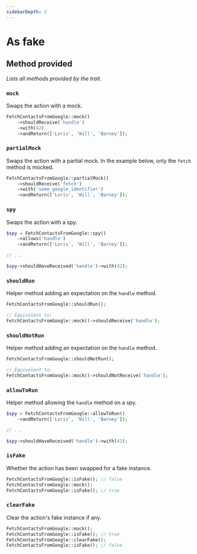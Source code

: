 ```yaml
---
sidebarDepth: 2
---
```


# As fake

## Method provided
*Lists all methods provided by the trait.*

### `mock`
Swaps the action with a mock.

```php
FetchContactsFromGoogle::mock()
    ->shouldReceive('handle')
    ->with(42)
    ->andReturn(['Loris', 'Will', 'Barney']);
```

### `partialMock`
Swaps the action with a partial mock. In the example below, only the `fetch` method is mocked.

```php
FetchContactsFromGoogle::partialMock()
    ->shouldReceive('fetch')
    ->with('some_google_identifier')
    ->andReturn(['Loris', 'Will', 'Barney']);
```

### `spy`
Swaps the action with a spy.

```php
$spy = FetchContactsFromGoogle::spy()
    ->allows('handle')
    ->andReturn(['Loris', 'Will', 'Barney']);

// ...

$spy->shouldHaveReceived('handle')->with(42);
```

### `shouldRun`
Helper method adding an expectation on the `handle` method.

```php
FetchContactsFromGoogle::shouldRun();

// Equivalent to:
FetchContactsFromGoogle::mock()->shouldReceive('handle');
```

### `shouldNotRun`
Helper method adding an expectation on the `handle` method.

```php
FetchContactsFromGoogle::shouldNotRun();

// Equivalent to:
FetchContactsFromGoogle::mock()->shouldNotReceive('handle');
```

### `allowToRun`
Helper method allowing the `handle` method on a spy.

```php
$spy = FetchContactsFromGoogle::allowToRun()
    ->andReturn(['Loris', 'Will', 'Barney']);

// ...

$spy->shouldHaveReceived('handle')->with(42);
```

### `isFake`
Whether the action has been swapped for a fake instance.

```php
FetchContactsFromGoogle::isFake(); // false
FetchContactsFromGoogle::mock();
FetchContactsFromGoogle::isFake(); // true
```

### `clearFake`
Clear the action's fake instance if any.

```php
FetchContactsFromGoogle::mock();
FetchContactsFromGoogle::isFake(); // true
FetchContactsFromGoogle::clearFake();
FetchContactsFromGoogle::isFake(); // false
```
